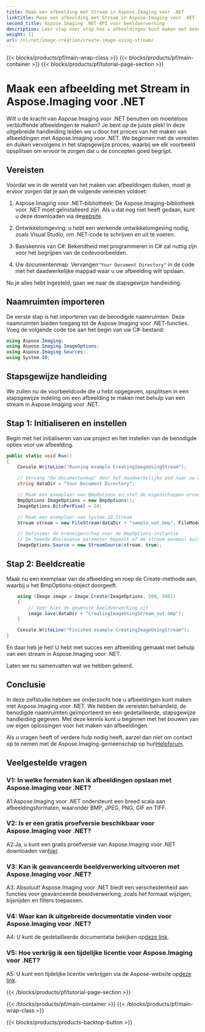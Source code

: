 ```yaml
---
title: Maak een afbeelding met Stream in Aspose.Imaging voor .NET
linktitle: Maak een afbeelding met Stream in Aspose.Imaging voor .NET
second_title: Aspose.Imaging .NET-API voor beeldverwerking
description: Leer stap voor stap hoe u afbeeldingen kunt maken met behulp van stream met Aspose.Imaging voor .NET. Uitgebreide handleiding, vereisten en veelgestelde vragen inbegrepen.
weight: 11
url: /nl/net/image-creation/create-image-using-stream/
---
```


{{< blocks/products/pf/main-wrap-class >}}
{{< blocks/products/pf/main-container >}}
{{< blocks/products/pf/tutorial-page-section >}}

# Maak een afbeelding met Stream in Aspose.Imaging voor .NET

Wilt u de kracht van Aspose.Imaging voor .NET benutten om moeiteloos verbluffende afbeeldingen te maken? Je bent op de juiste plek! In deze uitgebreide handleiding leiden we u door het proces van het maken van afbeeldingen met Aspose.Imaging voor .NET. We beginnen met de vereisten en duiken vervolgens in het stapsgewijze proces, waarbij we elk voorbeeld opsplitsen om ervoor te zorgen dat u de concepten goed begrijpt.

## Vereisten

Voordat we in de wereld van het maken van afbeeldingen duiken, moet je ervoor zorgen dat je aan de volgende vereisten voldoet:

1.  Aspose.Imaging voor .NET-bibliotheek: De Aspose.Imaging-bibliotheek voor .NET moet geïnstalleerd zijn. Als u dat nog niet heeft gedaan, kunt u deze downloaden via de[website](https://releases.aspose.com/imaging/net/).

2. Ontwikkelomgeving: u hebt een werkende ontwikkelomgeving nodig, zoals Visual Studio, om .NET-code te schrijven en uit te voeren.

3. Basiskennis van C#: Bekendheid met programmeren in C# zal nuttig zijn voor het begrijpen van de codevoorbeelden.

4.  Uw documentenmap: Vervangen`"Your Document Directory"` in de code met het daadwerkelijke mappad waar u uw afbeelding wilt opslaan.

Nu je alles hebt ingesteld, gaan we naar de stapsgewijze handleiding.

## Naamruimten importeren

De eerste stap is het importeren van de benodigde naamruimten. Deze naamruimten bieden toegang tot de Aspose.Imaging voor .NET-functies. Voeg de volgende code toe aan het begin van uw C#-bestand:

```csharp
using Aspose.Imaging;
using Aspose.Imaging.ImageOptions;
using Aspose.Imaging.Sources;
using System.IO;
```

## Stapsgewijze handleiding

We zullen nu de voorbeeldcode die u hebt opgegeven, opsplitsen in een stapsgewijze indeling om een afbeelding te maken met behulp van een stream in Aspose.Imaging voor .NET.

## Stap 1: Initialiseren en instellen

Begin met het initialiseren van uw project en het instellen van de benodigde opties voor uw afbeelding.

```csharp
public static void Run()
{
    Console.WriteLine("Running example CreatingImageUsingStream");

    // Vervang "Uw documentenmap" door het daadwerkelijke pad naar uw documentmap.
    string dataDir = "Your Document Directory";

    // Maak een exemplaar van BmpOptions en stel de eigenschappen ervan in
    BmpOptions ImageOptions = new BmpOptions();
    ImageOptions.BitsPerPixel = 24;

    // Maak een exemplaar van System.IO.Stream
    Stream stream = new FileStream(dataDir + "sample_out.bmp", FileMode.Create);

    // Definieer de broneigenschap voor de BmpOptions-instantie
    // De tweede Booleaanse parameter bepaalt of de stroom eenmaal buiten bereik wordt geplaatst
    ImageOptions.Source = new StreamSource(stream, true);
```

## Stap 2: Beeldcreatie

Maak nu een exemplaar van de afbeelding en roep de Create-methode aan, waarbij u het BmpOptions-object doorgeeft.

```csharp
    using (Image image = Image.Create(ImageOptions, 500, 500))
    {
        // Voer hier de gewenste beeldverwerking uit
        image.Save(dataDir + "CreatingImageUsingStream_out.bmp");
    }

    Console.WriteLine("Finished example CreatingImageUsingStream");
}
```

En daar heb je het! U hebt met succes een afbeelding gemaakt met behulp van een stream in Aspose.Imaging voor .NET.

Laten we nu samenvatten wat we hebben geleerd.

## Conclusie

In deze zelfstudie hebben we onderzocht hoe u afbeeldingen kunt maken met Aspose.Imaging voor .NET. We hebben de vereisten behandeld, de benodigde naamruimten geïmporteerd en een gedetailleerde, stapsgewijze handleiding gegeven. Met deze kennis kunt u beginnen met het bouwen van uw eigen oplossingen voor het maken van afbeeldingen.

 Als u vragen heeft of verdere hulp nodig heeft, aarzel dan niet om contact op te nemen met de Aspose.Imaging-gemeenschap op hun[Helpforum](https://forum.aspose.com/).

## Veelgestelde vragen

### V1: In welke formaten kan ik afbeeldingen opslaan met Aspose.Imaging voor .NET?

A1:Aspose.Imaging voor .NET ondersteunt een breed scala aan afbeeldingsformaten, waaronder BMP, JPEG, PNG, GIF en TIFF.

### V2: Is er een gratis proefversie beschikbaar voor Aspose.Imaging voor .NET?

 A2:Ja, u kunt een gratis proefversie van Aspose.Imaging voor .NET downloaden van[hier](https://releases.aspose.com/).

### V3: Kan ik geavanceerde beeldverwerking uitvoeren met Aspose.Imaging voor .NET?

A3: Absoluut! Aspose.Imaging voor .NET biedt een verscheidenheid aan functies voor geavanceerde beeldverwerking, zoals het formaat wijzigen, bijsnijden en filters toepassen.

### V4: Waar kan ik uitgebreide documentatie vinden voor Aspose.Imaging voor .NET?

 A4: U kunt de gedetailleerde documentatie bekijken op[deze link](https://reference.aspose.com/imaging/net/).

### V5: Hoe verkrijg ik een tijdelijke licentie voor Aspose.Imaging voor .NET?

 A5: U kunt een tijdelijke licentie verkrijgen via de Aspose-website op[deze link](https://purchase.aspose.com/temporary-license/).

{{< /blocks/products/pf/tutorial-page-section >}}

{{< /blocks/products/pf/main-container >}}
{{< /blocks/products/pf/main-wrap-class >}}

{{< blocks/products/products-backtop-button >}}
